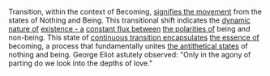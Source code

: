 
Transition, within the context of Becoming, [signifies the movement](1/3/1/1/1/1/1/1/1/2/.Movement) from the states of Nothing and Being. This transitional shift indicates the [dynamic nature of](1/1/3/2/1/_Static-Dynamic) [existence - a](3/3/1/3/2/1/_Existence-Meaninglessness) [constant flux between](1/1/3/2/1/1/_Static-Flux) [the polarities of](1/3/1/2/2/2/1/.Polarity) being and non-being. This state of [continuous transition encapsulates](1/2/1/1/1/3/2/2/.Transition%20Maps) [the essence of](2/2/3/2/3/_Essence-Appearance) becoming, a process that fundamentally unites [the antithetical states](1/2/1/2/2/_Matter-Antimatter) of nothing and being. George Eliot astutely observed: "Only in the agony of parting do we look into the depths of love."

